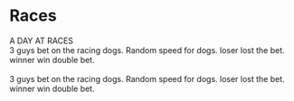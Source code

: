 # Races
A DAY AT RACES
<br>
3 guys bet on the racing dogs. Random speed for dogs. loser lost the bet. winner win double bet.
</br>
<br>
3 guys bet on the racing dogs. Random speed for dogs. loser lost the bet. winner win double bet.
</br>
